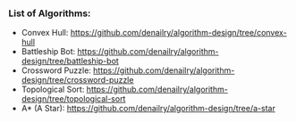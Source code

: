 ### List of Algorithms:

- Convex Hull: https://github.com/denailry/algorithm-design/tree/convex-hull
- Battleship Bot: https://github.com/denailry/algorithm-design/tree/battleship-bot
- Crossword Puzzle: https://github.com/denailry/algorithm-design/tree/crossword-puzzle
- Topological Sort: https://github.com/denailry/algorithm-design/tree/topological-sort
- A* (A Star): https://github.com/denailry/algorithm-design/tree/a-star